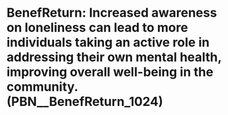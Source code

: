 # BenefReturn: __Increased awareness on loneliness can lead to more individuals taking an active role in addressing their own mental health, improving overall well-being in the community.__ (PBN__BenefReturn_1024)

